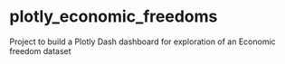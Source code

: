 # plotly_economic_freedoms
Project to build a Plotly Dash dashboard for exploration of an Economic freedom dataset
